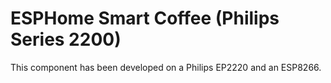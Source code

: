 # ESPHome Smart Coffee (Philips Series 2200)
This component has been developed on a Philips EP2220 and an ESP8266.